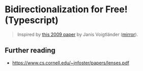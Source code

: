 # Bidirectionalization for Free! (Typescript)

> Inspired by [this 2009 paper](paper/BidirectionalizationForFree.pdf) by Janis
> Voigtländer
> ([mirror](https://www.janis-voigtlaender.eu/papers/BidirectionalizationForFree.pdf)).

## Further reading

- <https://www.cs.cornell.edu/~jnfoster/papers/lenses.pdf>

